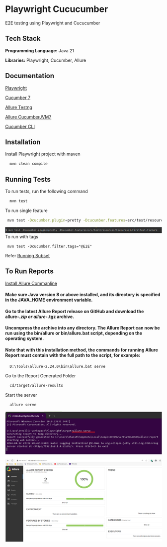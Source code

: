 
# Playwright Cucucumber

E2E testing using Playwright and Cucucumber




## Tech Stack

**Programming Language:** Java 21

**Libraries:** Playwright, Cucumber, Allure


## Documentation

[Playwright](https://playwright.dev/java/docs/api/class-playwright)

[Cucumber 7](https://cucumber.io/docs/installation/java/)

[Allure Testng](https://allurereport.org/docs/testng/)

[Allure CucumberJVM7](https://allurereport.org/docs/cucumberjvm/)

[Cucumber CLI](https://cucumber.io/docs/cucumber/api/?lang=java#running-cucumber)



## Installation

Install Playwright project with maven

```bash
  mvn clean compile
```

## Running Tests

To run tests, run the following command

```bash
  mvn test
```

To run single feature
```bash
 mvn test -Dcucumber.plugin=pretty -Dcucumber.features=src/test/resources/features/1.FirstTest.feature
 ```
![src/test/resources/images/img.png](src/test/resources/images/RunTest.png)
To run with tags
 ```
  mvn test -Dcucumber.filter.tags="@E2E"
 ```

Refer [Running Subset](https://cucumber.io/docs/cucumber/api/?lang=java#running-a-subset-of-scenarios)

## To Run Reports

[Install Allure Commanline](https://allurereport.org/docs/gettingstarted-installation/)


#### Make sure Java version 8 or above installed, and its directory is specified in the JAVA_HOME environment variable.

#### Go to the latest Allure Report release on GitHub and download the allure-*.zip or allure-*.tgz archive.

#### Uncompress the archive into any directory. The Allure Report can now be run using the bin/allure or bin/allure.bat script, depending on the operating system.

#### Note that with this installation method, the commands for running Allure Report must contain with the full path to the script, for example:


```bash
  D:\Tools\allure-2.24.0\bin\allure.bat serve
```

Go to the Report Generated Folder

```bash
  cd/target/allure-results
```

Start the server

```bash
  allure serve
```
![RunAllureReport.png](src/test/resources/images/RunAllureReport.png)

![img.png](src/test/resources/images/AllureReport.png)
